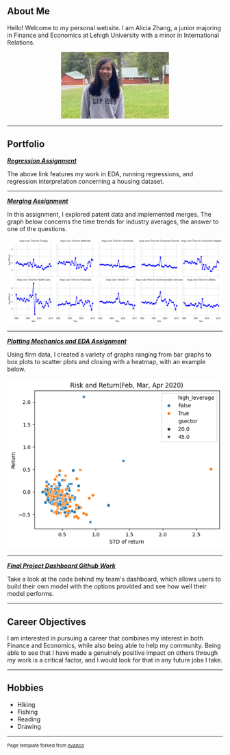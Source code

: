 ## About Me

Hello! Welcome to my personal website. I am Alicia Zhang, a junior majoring in Finance and Economics at Lehigh University with a minor in International Relations.

<!-- Upload your own photo and change the path -->

<p style="text-align:center;">
  <img class="img-circle" src="https://github.com/alz425/alz425-github.io/raw/master/images/Profile shot.jpg" width="50%">
</p>

---

## Portfolio

<!-- You can link to other websites, PDFs in this repo, and other pages in this repo -->

_**[Regression Assignment](regression.md)**_

The above link features my work in EDA, running regressions, and regression interpretation concerning a housing dataset.

---

_**[Merging Assignment](asgn04exercises.md)**_

In this assignment, I explored patent data and implemented merges. The graph below concerns the time trends for industry averages, the answer to one of the questions. 

<img src="images/output_14_0.png?raw=true"/>

---

_**[Plotting Mechanics and EDA Assignment](asgn03exercises.md)**_

Using firm data, I created a variety of graphs ranging from bar graphs to box plots to scatter plots and closing with a heatmap, with an example below. 

<img src="images/output_25_0.png?raw=true"/>

---

_**[Final Project Dashboard Github Work](https://github.com/alz425/loan_default_pipeline)**_

Take a look at the code behind my team's dashboard, which allows users to build their own model with the options provided and see how well their model performs. 

---

## Career Objectives

I am interested in pursuing a career that combines my interest in both Finance and Economics, while also being able to help my community. Being able to see that I have made a genuinely positive impact on others through my work is a critical factor, and I would look for that in any future jobs I take.

---

## Hobbies

- Hiking
- Fishing
- Reading
- Drawing

---
<p style="font-size:11px">Page template forked from <a href="https://github.com/evanca/quick-portfolio">evanca</a></p>
<!-- Remove above link if you don't want to attibute -->
